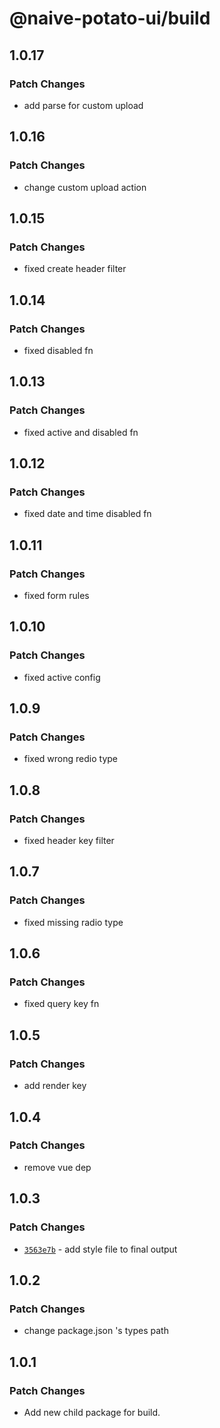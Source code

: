 # @naive-potato-ui/build

## 1.0.17

### Patch Changes

- add parse for custom upload

## 1.0.16

### Patch Changes

- change custom upload action

## 1.0.15

### Patch Changes

- fixed create header filter

## 1.0.14

### Patch Changes

- fixed disabled fn

## 1.0.13

### Patch Changes

- fixed active and disabled fn

## 1.0.12

### Patch Changes

- fixed date and time disabled fn

## 1.0.11

### Patch Changes

- fixed form rules

## 1.0.10

### Patch Changes

- fixed active config

## 1.0.9

### Patch Changes

- fixed wrong redio type

## 1.0.8

### Patch Changes

- fixed header key filter

## 1.0.7

### Patch Changes

- fixed missing radio type

## 1.0.6

### Patch Changes

- fixed query key fn

## 1.0.5

### Patch Changes

- add render key

## 1.0.4

### Patch Changes

- remove vue dep

## 1.0.3

### Patch Changes

- [`3563e7b`](https://github.com/xby020/naive-potato-ui/commit/3563e7b546d96bf6838c3a17b075b3d30a4e4a06) - add style file to final output

## 1.0.2

### Patch Changes

- change package.json 's types path

## 1.0.1

### Patch Changes

- Add new child package for build.
